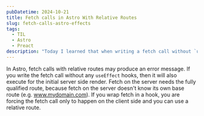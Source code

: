 ```yaml
---
pubDatetime: 2024-10-21
title: Fetch calls in Astro With Relative Routes
slug: fetch-calls-astro-effects
tags:
  - TIL
  - Astro
  - Preact
description: "Today I learned that when writing a fetch call without `useEffect` hooks, it executes during the initial server-side render requiring a fully qualified route, whereas wrapping it in a hook confines the fetch to the client-side, allowing the use of a relative route."
---
```


In Astro, fetch calls with relative routes may produce an error message. If you write the fetch call without any `useEffect` hooks, then it will also execute for the initial server side render. Fetch on the server needs the fully qualified route, because fetch on the server doesn't know its own base route (e.g. www.mydomain.com). If you wrap fetch in a hook, you are forcing the fetch call only to happen on the client side and you can use a relative route.
